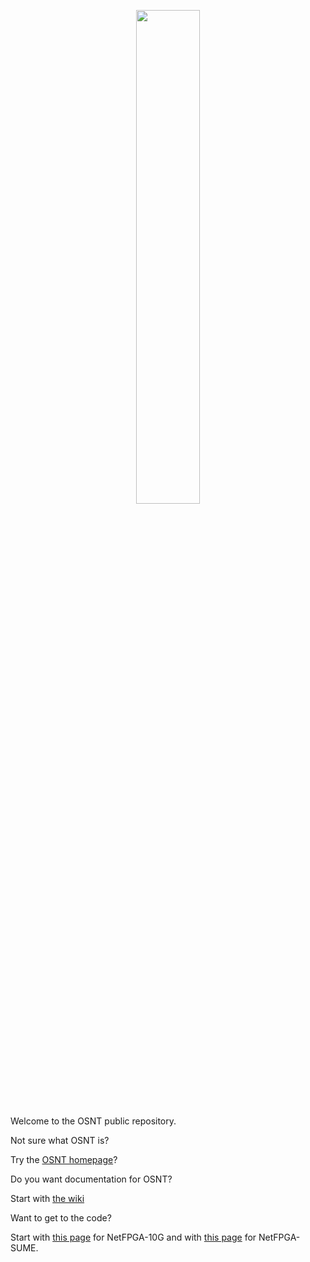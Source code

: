 <p align="center">
<img src="http://www.cl.cam.ac.uk/~ga288/old_website/images/OSNT_LOGO.png" width="45%" height="45%" > 
</p>

Welcome to the OSNT public repository.

Not sure what OSNT is?

Try the [OSNT homepage](http://www.osnt.org)?

Do you want documentation for OSNT?

Start with [the wiki](https://github.com/NetFPGA/OSNT-Public/wiki)

Want to get to the code?

Start with [this page](https://github.com/NetFPGA/OSNT) for NetFPGA-10G and with [this page](https://github.com/NetFPGA/OSNT-SUME-live) for NetFPGA-SUME.
